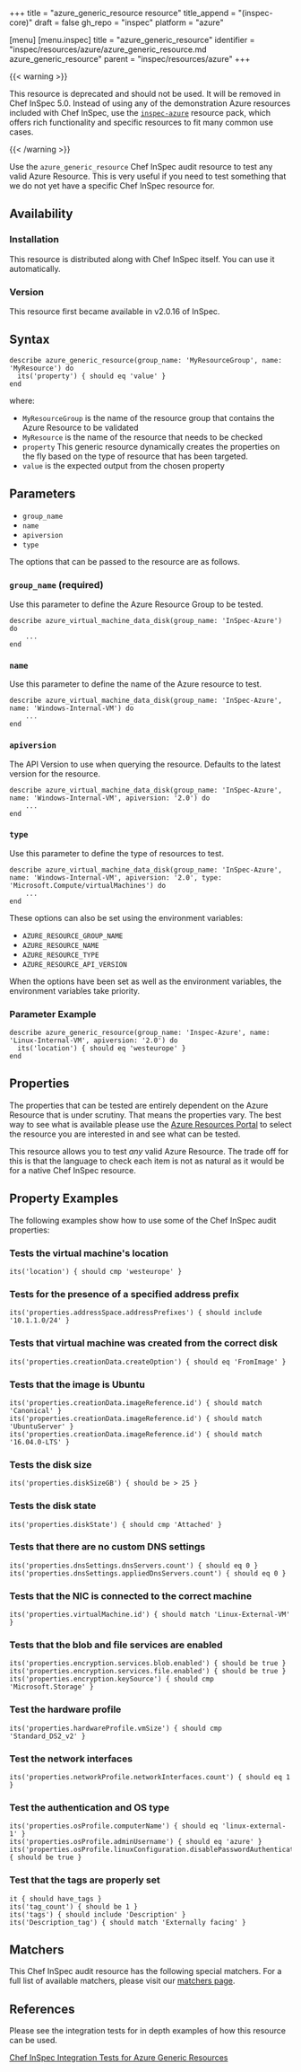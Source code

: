 +++
title = "azure_generic_resource resource"
title_append = "(inspec-core)"
draft = false
gh_repo = "inspec"
platform = "azure"

[menu]
  [menu.inspec]
    title = "azure_generic_resource"
    identifier = "inspec/resources/azure/azure_generic_resource.md azure_generic_resource"
    parent = "inspec/resources/azure"
+++

{{< warning >}}

This resource is deprecated and should not be used. It will be removed in Chef InSpec 5.0. Instead of using any of the demonstration Azure resources included with Chef InSpec, use the [`inspec-azure`](https://github.com/inspec/inspec-azure) resource pack, which offers rich functionality and specific resources to fit many common use cases.

{{< /warning >}}

Use the `azure_generic_resource` Chef InSpec audit resource to test any valid Azure Resource. This is very useful if you need to test something that we do not yet have a specific Chef InSpec resource for.

## Availability

### Installation

This resource is distributed along with Chef InSpec itself. You can use it automatically.

### Version

This resource first became available in v2.0.16 of InSpec.

## Syntax

    describe azure_generic_resource(group_name: 'MyResourceGroup', name: 'MyResource') do
      its('property') { should eq 'value' }
    end

where:

- `MyResourceGroup` is the name of the resource group that contains the Azure Resource to be validated
- `MyResource` is the name of the resource that needs to be checked
- `property` This generic resource dynamically creates the properties on the fly based on the type of resource that has been targeted.
- `value` is the expected output from the chosen property

## Parameters

- `group_name`
- `name`
- `apiversion`
- `type`

The options that can be passed to the resource are as follows.

### `group_name` (required)

Use this parameter to define the Azure Resource Group to be tested.

    describe azure_virtual_machine_data_disk(group_name: 'InSpec-Azure') do
        ...
    end

### `name`

Use this parameter to define the name of the Azure resource to test.

    describe azure_virtual_machine_data_disk(group_name: 'InSpec-Azure', name: 'Windows-Internal-VM') do
        ...
    end

### `apiversion`

The API Version to use when querying the resource. Defaults to the latest version for the resource.

    describe azure_virtual_machine_data_disk(group_name: 'InSpec-Azure', name: 'Windows-Internal-VM', apiversion: '2.0') do
        ...
    end

### `type`

Use this parameter to define the type of resources to test.

    describe azure_virtual_machine_data_disk(group_name: 'InSpec-Azure', name: 'Windows-Internal-VM', apiversion: '2.0', type: 'Microsoft.Compute/virtualMachines') do
        ...
    end

These options can also be set using the environment variables:

- `AZURE_RESOURCE_GROUP_NAME`
- `AZURE_RESOURCE_NAME`
- `AZURE_RESOURCE_TYPE`
- `AZURE_RESOURCE_API_VERSION`

When the options have been set as well as the environment variables, the environment variables take priority.

### Parameter Example

    describe azure_generic_resource(group_name: 'Inspec-Azure', name: 'Linux-Internal-VM', apiversion: '2.0') do
      its('location') { should eq 'westeurope' }
    end

## Properties

The properties that can be tested are entirely dependent on the Azure Resource that is under scrutiny. That means the properties vary. The best way to see what is available please use the [Azure Resources Portal](https://resources.azure.com) to select the resource you are interested in and see what can be tested.

This resource allows you to test _any_ valid Azure Resource. The trade off for this is that the language to check each item is not as natural as it would be for a native Chef InSpec resource.

## Property Examples

The following examples show how to use some of the Chef InSpec audit properties:

### Tests the virtual machine's location

    its('location') { should cmp 'westeurope' }

### Tests for the presence of a specified address prefix

    its('properties.addressSpace.addressPrefixes') { should include '10.1.1.0/24' }

### Tests that virtual machine was created from the correct disk

    its('properties.creationData.createOption') { should eq 'FromImage' }

### Tests that the image is Ubuntu

    its('properties.creationData.imageReference.id') { should match 'Canonical' }
    its('properties.creationData.imageReference.id') { should match 'UbuntuServer' }
    its('properties.creationData.imageReference.id') { should match '16.04.0-LTS' }

### Tests the disk size

    its('properties.diskSizeGB') { should be > 25 }

### Tests the disk state

    its('properties.diskState') { should cmp 'Attached' }

### Tests that there are no custom DNS settings

    its('properties.dnsSettings.dnsServers.count') { should eq 0 }
    its('properties.dnsSettings.appliedDnsServers.count') { should eq 0 }

### Tests that the NIC is connected to the correct machine

    its('properties.virtualMachine.id') { should match 'Linux-External-VM' }

### Tests that the blob and file services are enabled

    its('properties.encryption.services.blob.enabled') { should be true }
    its('properties.encryption.services.file.enabled') { should be true }
    its('properties.encryption.keySource') { should cmp 'Microsoft.Storage' }

### Test the hardware profile

    its('properties.hardwareProfile.vmSize') { should cmp 'Standard_DS2_v2' }

### Test the network interfaces

    its('properties.networkProfile.networkInterfaces.count') { should eq 1 }

### Test the authentication and OS type

    its('properties.osProfile.computerName') { should eq 'linux-external-1' }
    its('properties.osProfile.adminUsername') { should eq 'azure' }
    its('properties.osProfile.linuxConfiguration.disablePasswordAuthentication') { should be true }

### Test that the tags are properly set

    it { should have_tags }
    its('tag_count') { should be 1 }
    its('tags') { should include 'Description' }
    its('Description_tag') { should match 'Externally facing' }

## Matchers

This Chef InSpec audit resource has the following special matchers. For a full list of available matchers, please visit our [matchers page](/inspec/matchers/).

## References

Please see the integration tests for in depth examples of how this resource can be used.

[Chef InSpec Integration Tests for Azure Generic Resources](https://github.com/chef/inspec/tree/main/test/integration/azure/verify/controls)
